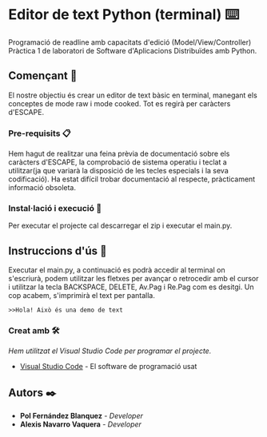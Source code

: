 # Editor de text Python (terminal) ⌨️

Programació de readline amb capacitats d'edició (Model/View/Controller)
Pràctica 1 de laboratori de Software d'Aplicacions Distribuïdes amb Python.

## Començant 🚀

El nostre objectiu és crear un editor de text bàsic en terminal, manegant
els conceptes de mode raw i mode cooked. Tot es regirà per caràcters d'ESCAPE.

### Pre-requisits 📋

Hem hagut de realitzar una feina prèvia de documentació sobre els caràcters d'ESCAPE,
la comprobació de sistema operatiu i teclat a utilitzar(ja que variarà la disposició 
de les tecles especials i la seva codificació).
Ha estat difícil trobar documentació al respecte, pràcticament informació obsoleta.

### Instal·lació i execució 🔧

Per executar el projecte cal descarregar el zip i executar el main.py.

## Instruccions d'ús 📖

Executar el main.py, a continuació es podrà accedir al terminal on s'escriurà, 
podem utilitzar les fletxes per avançar o retrocedir amb el cursor i utilitzar 
la tecla BACKSPACE, DELETE, Av.Pag i Re.Pag com es desitgi. Un cop acabem, 
s'imprimirà el text per pantalla.
```
>>Hola! Això és una demo de text
```
### Creat amb 🛠️

_Hem utilitzat el Visual Studio Code per programar el projecte._

* [Visual Studio Code](https://code.visualstudio.com/) - El software de programació usat

## Autors ✒️

* **Pol Fernández Blanquez** - *Developer* 
* **Alexis Navarro Vaquera** - *Developer* 
